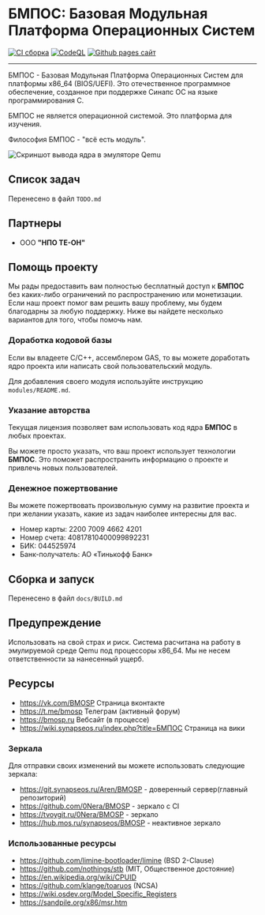 # БМПОС: Базовая Модульная Платформа Операционных Систем

[![CI сборка](https://github.com/0Nera/BMOSP/actions/workflows/build.yml/badge.svg?branch=master)](https://github.com/0Nera/BMOSP/actions/workflows/build.yml)
[![CodeQL](https://github.com/0Nera/BMOSP/actions/workflows/codeql.yml/badge.svg?branch=master)](https://github.com/0Nera/BMOSP/actions/workflows/codeql.yml)
[![Github pages сайт](https://github.com/0Nera/BMOSP/actions/workflows/pages/pages-build-deployment/badge.svg?branch=pages)](https://github.com/0Nera/BMOSP/actions/workflows/pages/pages-build-deployment)

---

БМПОС - Базовая Модульная Платформа Операционных Систем для платформы x86_64 (BIOS/UEFI). Это отечественное программное обеспечение, созданное при поддержке Синапс ОС на языке программирования C.

БМПОС не является операционной системой. Это платформа для изучения.

Философия БМПОС - "всё есть модуль".

![Скриншот вывода ядра в эмуляторе Qemu](https://git.synapseos.ru/Aren/BMOSP/raw/branch/pages/assets/0_0.2.0.png)

## Список задач

Перенесено в файл `TODO.md`

## Партнеры

- ООО **"НПО ТЕ-ОН"**

## Помощь проекту

Мы рады предоставить вам полностью бесплатный доступ к **БМПОС** без каких-либо ограничений по распространению или монетизации. Если наш проект помог вам решить вашу проблему, мы будем благодарны за любую поддержку. Ниже вы найдете несколько вариантов для того, чтобы помочь нам.

### Доработка кодовой базы

Если вы владеете C/C++, ассемблером GAS, то вы можете доработать ядро проекта или написать свой пользовательский модуль.

Для добавления своего модуля используйте инструкцию `modules/README.md`.

### Указание авторства

Текущая лицензия позволяет вам использовать код ядра **БМПОС** в любых проектах.

Вы можете просто указать, что ваш проект использует технологии **БМПОС**. Это поможет распространить информацию о проекте и привлечь новых пользователей.

### Денежное пожертвование

Вы можете пожертвовать произвольную сумму на развитие проекта и при желании указать, какие из задач наиболее интересны для вас.

- Номер карты: 2200 7009 4662 4201
- Номер счета: 40817810400099892231
- БИК: 044525974
- Банк-получатель: АО «Тинькофф Банк»

## Сборка и запуск

Перенесено в файл `docs/BUILD.md`

## Предупреждение

Использовать на свой страх и риск. Система расчитана на работу в эмулируемой среде Qemu под процессоры x86_64.
Мы не несем ответственности за нанесенный ущерб.

## Ресурсы

- <https://vk.com/BMOSP> Страница вконтакте
- <https://t.me/bmosp> Телеграм (активный форум)
- <https://bmosp.ru> Вебсайт (в процессе)
- <https://wiki.synapseos.ru/index.php?title=БМПОС> Страница на вики

### Зеркала

Для отправки своих изменений вы можете использовать следующие зеркала:

- <https://git.synapseos.ru/Aren/BMOSP> - доверенный сервер(главный репозиторий)
- <https://github.com/0Nera/BMOSP> - зеркало с CI
- <https://tvoygit.ru/0Nera/BMOSP> - зеркало
- <https://hub.mos.ru/synapseos/BMOSP> - неактивное зеркало

### Использованные ресурсы

- <https://github.com/limine-bootloader/limine> (BSD 2-Clause)
- <https://github.com/nothings/stb> (MIT, Общественное достояние)
- <https://en.wikipedia.org/wiki/CPUID>
- <https://github.com/klange/toaruos> (NCSA)
- <https://wiki.osdev.org/Model_Specific_Registers>
- <https://sandpile.org/x86/msr.htm>
